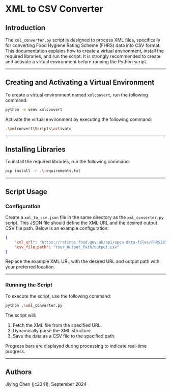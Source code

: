 # XML to CSV Converter

## Introduction

The `xml_converter.py` script is designed to process XML files, specifically for converting Food Hygiene Rating Scheme (FHRS) data into CSV format. This documentation explains how to create a virtual environment, install the required libraries, and run the script. It is strongly recommended to create and activate a virtual environment before running the Python script.

---

## Creating and Activating a Virtual Environment

To create a virtual environment named `xmlconvert`, run the following command:
```bash
python -m venv xmlconvert
```

Activate the virtual environment by executing the following command:
```bash
.\xmlconvert\Scripts\activate
```

---

## Installing Libraries

To install the required libraries, run the following command:
```bash
pip install -r .\requirements.txt
```

---

## Script Usage

### Configuration

Create a `xml_to_csv.json` file in the same directory as the `xml_converter.py` script. This JSON file should define the XML URL and the desired output CSV file path. Below is an example configuration:

```json
{
    "xml_url": "https://ratings.food.gov.uk/api/open-data-files/FHRS297en-GB.xml",
    "csv_file_path": "Your_Output_Path/output.csv"
}
```

Replace the example XML URL with the desired URL and output path with your preferred location.

---

### Running the Script

To execute the script, use the following command:
```bash
python .\xml_converter.py
```

The script will:
1. Fetch the XML file from the specified URL.
2. Dynamically parse the XML structure.
3. Save the data as a CSV file to the specified path.

Progress bars are displayed during processing to indicate real-time progress.

---

## Authors

Jiying Chen (jc2341), September 2024
